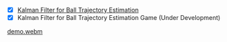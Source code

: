  - [x] [Kalman Filter for Ball Trajectory Estimation](https://github.com/majnas/Machine_Learning_With_Code/tree/master/Kalamn_Filter/Kalman-Filter-Ball-Trajectory-Estimation)
 - [X] Kalman Filter for Ball Trajectory Estimation Game (Under Development)

[demo.webm](https://github.com/majnas/Machine_Learning_With_Code/assets/31705845/9bd1e603-6e37-437a-b0b7-6af8f4a22527)

